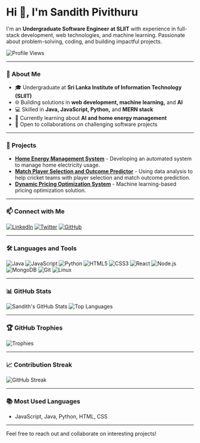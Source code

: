 # Hi 👋, I'm Sandith Pivithuru

I'm an **Undergraduate Software Engineer at SLIIT** with experience in full-stack development, web technologies, and machine learning. Passionate about problem-solving, coding, and building impactful projects.

![Profile Views](https://komarev.com/ghpvc/?username=Sandith-Pivithuru&color=blue)

---

### 🌟 About Me
- 🎓 Undergraduate at **Sri Lanka Institute of Information Technology (SLIIT)**
- 🌐 Building solutions in **web development, machine learning,** and **AI**
- 💻 Skilled in **Java, JavaScript, Python,** and **MERN stack**
- 🤖 Currently learning about **AI and home energy management**
- 🌱 Open to collaborations on challenging software projects

---

### 🔭 Projects
- **[Home Energy Management System](#)** - Developing an automated system to manage home electricity usage.
- **[Match Player Selection and Outcome Predictor](#)** - Using data analysis to help cricket teams with player selection and match outcome prediction.
- **[Dynamic Pricing Optimization System](#)** - Machine learning-based pricing optimization solution.

---

### 📫 Connect with Me
[![LinkedIn](https://img.shields.io/badge/LinkedIn-0077B5?style=for-the-badge&logo=linkedin&logoColor=white)](https://www.linkedin.com/in/your-linkedin/)
[![Twitter](https://img.shields.io/badge/Twitter-1DA1F2?style=for-the-badge&logo=twitter&logoColor=white)](https://twitter.com/your-twitter/)
[![GitHub](https://img.shields.io/badge/GitHub-171515?style=for-the-badge&logo=github&logoColor=white)](https://github.com/Sandith-Pivithuru)

---

### 🛠 Languages and Tools
![Java](https://img.shields.io/badge/Java-ED8B00?style=for-the-badge&logo=java&logoColor=white)
![JavaScript](https://img.shields.io/badge/JavaScript-F7DF1E?style=for-the-badge&logo=javascript&logoColor=black)
![Python](https://img.shields.io/badge/Python-3776AB?style=for-the-badge&logo=python&logoColor=white)
![HTML5](https://img.shields.io/badge/HTML5-E34F26?style=for-the-badge&logo=html5&logoColor=white)
![CSS3](https://img.shields.io/badge/CSS3-1572B6?style=for-the-badge&logo=css3&logoColor=white)
![React](https://img.shields.io/badge/React-20232A?style=for-the-badge&logo=react&logoColor=61DAFB)
![Node.js](https://img.shields.io/badge/Node.js-339933?style=for-the-badge&logo=nodedotjs&logoColor=white)
![MongoDB](https://img.shields.io/badge/MongoDB-4EA94B?style=for-the-badge&logo=mongodb&logoColor=white)
![Git](https://img.shields.io/badge/Git-F05032?style=for-the-badge&logo=git&logoColor=white)
![Linux](https://img.shields.io/badge/Linux-FCC624?style=for-the-badge&logo=linux&logoColor=black)

---

### 📊 GitHub Stats
![Sandith's GitHub Stats](https://github-readme-stats.vercel.app/api?username=Sandith-Pivithuru&show_icons=true&theme=radical)
![Top Languages](https://github-readme-stats.vercel.app/api/top-langs/?username=Sandith-Pivithuru&layout=compact&theme=radical)

---

### 🏆 GitHub Trophies
![Trophies](https://github-profile-trophy.vercel.app/?username=Sandith-Pivithuru&theme=darkhub&column=3&margin-w=15&margin-h=15)

---

### 📈 Contribution Streak
![GitHub Streak](https://github-readme-streak-stats.herokuapp.com/?user=Sandith-Pivithuru&theme=radical)

---

### 📚 Most Used Languages
- JavaScript, Java, Python, HTML, CSS

---

Feel free to reach out and collaborate on interesting projects!
